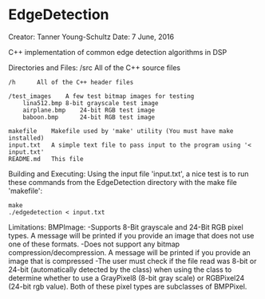 # EdgeDetection

Creator:	Tanner Young-Schultz
Date:		7 June, 2016

C++ implementation of common edge detection algorithms in DSP

Directories and Files:
	/src		All of the C++ source files
	
	/h		All of the C++ header files
	
	/test_images	A few test bitmap images for testing
		lina512.bmp	8-bit grayscale test image
		airplane.bmp	24-bit RGB test image
		baboon.bmp		24-bit RGB test image
		
	makefile	Makefile used by 'make' utility (You must have make installed)
	input.txt	A simple text file to pass input to the program using '< input.txt'
	README.md	This file


Building and Executing:
Using the input file 'input.txt', a nice test is to run these commands from the EdgeDetection directory with the make file 'makefile':

	make
	./edgedetection < input.txt
	

Limitations:
	BMPImage:
	-Supports 8-Bit grayscale and 24-Bit RGB pixel types. A message will be printed if you provide an image that does not use one of these
	formats.
	-Does not support any bitmap compression/decompression. A message will be printed if you provide an image that is compressed
	-The user must check if the file read was 8-bit or 24-bit (automatically detected by the class) when using the class to determine
	 whether to use a GrayPixel8 (8-bit gray scale) or RGBPixel24 (24-bit rgb value). Both of these pixel types are subclasses of
	 BMPPixel.

